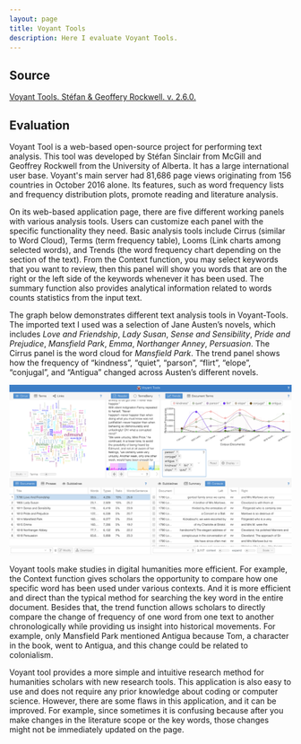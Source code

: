 ```yaml
---
layout: page
title: Voyant Tools
description: Here I evaluate Voyant Tools.
---
```

## Source

[Voyant Tools. Stéfan & Geoffery Rockwell. v. 2.6.0.](https://voyant-tools.org)

## Evaluation
Voyant Tool is a web-based open-source project for performing text analysis. This tool was developed by Stéfan Sinclair from McGill and Geoffrey Rockwell from the University of Alberta. It has a large international user base. Voyant's main server had 81,686 page views originating from 156 countries in October 2016 alone. Its features, such as word frequency lists and frequency distribution plots, promote reading and literature analysis.  

On its web-based application page, there are five different working panels with various analysis tools. Users can customize each panel with the specific functionality they need. Basic analysis tools include Cirrus (similar to Word Cloud), Terms (term frequency table), Looms (Link charts among selected words), and Trends (the word frequency chart depending on the section of the text). From the Context function, you may select keywords that you want to review, then this panel will show you words that are on the right or the left side of the keywords whenever it has been used. The summary function also provides analytical information related to words counts statistics from the input text.   

The graph below demonstrates different text analysis tools in Voyant-Tools. The imported text I used was a selection of Jane Austen’s novels, which includes *Love and Friendship*, *Lady Susan*, *Sense and Sensibility*, *Pride and Prejudice*, *Mansfield Park*, *Emma*, *Northanger Anney*, *Persuasion*. The Cirrus panel is the word cloud for *Mansfield Park*.  The trend panel shows how the frequency of “kindness”, “quiet”, “parson”, “flirt”, “elope”, “conjugal”, and “Antigua” changed across Austen’s different novels. 

![png](../assets/VoyantTools.png)

Voyant tools make studies in digital humanities more efficient. For example, the Context function gives scholars the opportunity to compare how one specific word has been used under various contexts. And it is more efficient and direct than the typical method for searching the key word in the entire document. Besides that, the trend function allows scholars to directly compare the change of frequency of one word from one text to another chronologically while providing us insight into historical movements. For example, only Mansfield Park mentioned Antigua because Tom, a character in the book, went to Antigua, and this change could be related to colonialism.  

Voyant tool provides a more simple and intuitive research method for humanities scholars with new research tools. This application is also easy to use and does not require any prior knowledge about coding or computer science. However, there are some flaws in this application, and it can be improved. For example, since sometimes it is confusing because after you make changes in the literature scope or the key words, those changes might not be immediately updated on the page.  